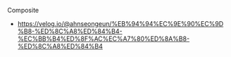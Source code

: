 Composite
- https://velog.io/@ahnseongeun/%EB%94%94%EC%9E%90%EC%9D%B8-%ED%8C%A8%ED%84%B4-%EC%BB%B4%ED%8F%AC%EC%A7%80%ED%8A%B8-%ED%8C%A8%ED%84%B4